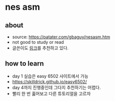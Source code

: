 # nes asm

## about

- source: https://patater.com/gbaguy/nesasm.htm
- not good to study or read
- 글쓴이도 [링크](http://nintendoage.com/forum/messageview.cfm?catid=22&threadid=7155)를 추천하고 있다.

## how to learn

- day 1 실습은 easy 6502 사이트에서 가능
- https://skilldrick.github.io/easy6502/
- day 4까지 진행중인데 그다지 추천하기는 어렵다.
- 빨리 한 번 훓어보고 다른 튜토리얼을 고르자
